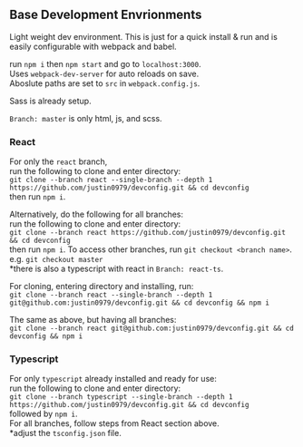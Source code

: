 ## Base Development Envrionments

Light weight dev environment. This is just for a quick install & run and is easily configurable with webpack and babel.

run `npm i` then `npm start` and go to `localhost:3000`.<br />
Uses `webpack-dev-server` for auto reloads on save.<br/>
Aboslute paths are set to `src` in `webpack.config.js`.

Sass is already setup.

`Branch: master` is only html, js, and scss.

### React

For only the `react` branch,<br />
run the following to clone and enter directory:<br />
`git clone --branch react --single-branch --depth 1 https://github.com/justin0979/devconfig.git && cd devconfig`<br />
then run `npm i`.

Alternatively, do the following for all branches:<br />
run the following to clone and enter directory:<br />
`git clone --branch react https://github.com/justin0979/devconfig.git && cd devconfig`<br />
then run `npm i`.
To access other branches, run `git checkout <branch name>`.<br />
e.g. `git checkout master`<br />
\*there is also a typescript with react in `Branch: react-ts`.

For cloning, entering directory and installing, run:<br />
`git clone --branch react --single-branch --depth 1 git@github.com:justin0979/devconfig.git && cd devconfig && npm i`<br />

The same as above, but having all branches:<br />
`git clone --branch react git@github.com:justin0979/devconfig.git && cd devconfig && npm i`<br />

### Typescript

For only `typescript` already installed and ready for use:<br />
run the following to clone and enter directory:<br />
`git clone --branch typescript --single-branch --depth 1 https://github.com/justin0979/devconfig.git && cd devconfig`<br /> followed by `npm i`.<br />
For all branches, follow steps from React section above.<br />
\*adjust the `tsconfig.json` file.
